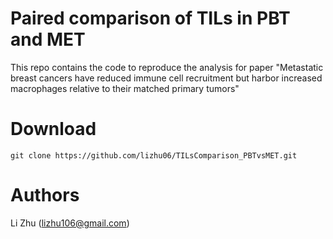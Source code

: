 # Paired comparison of TILs in PBT and MET
This repo contains the code to reproduce the analysis for paper "Metastatic breast cancers have reduced immune cell recruitment but harbor increased  macrophages relative to their matched primary tumors"

# Download 
```
git clone https://github.com/lizhu06/TILsComparison_PBTvsMET.git
```
# Authors
Li Zhu (lizhu106@gmail.com)

